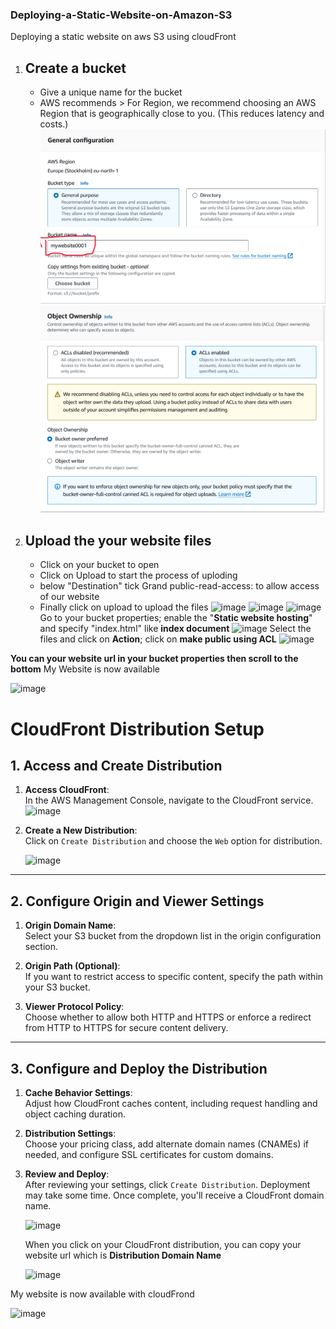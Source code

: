 ### Deploying-a-Static-Website-on-Amazon-S3
Deploying a static website on aws S3 using cloudFront

1. ## Create a bucket
   * Give a unique name for the bucket
   * AWS recommends > For Region, we recommend choosing an AWS Region that is geographically close to you. (This reduces latency and costs.)
   ![](general_configuration.png)
   ![](Object_ownership.png)
2. ## Upload the your website files
   - Click on your bucket to open
   - Click on Upload to start the process of uploding 
   - below "Destination" tick Grand public-read-access: to allow access of our website
   - Finally click on upload to upload the files
![image](https://github.com/user-attachments/assets/ed718554-6383-47da-8168-1f5ee1026d82)
![image](https://github.com/user-attachments/assets/de59a7d6-f6c2-433a-b5c0-29093c929713)
![image](https://github.com/user-attachments/assets/c4873993-7d30-473b-b086-81387712fd9e)
   Go to your bucket properties; enable the "**Static website hosting**" and specify "index.html" like **index document**
![image](https://github.com/user-attachments/assets/fc5e5d8b-486a-42da-be9e-18d5dae745ff)
Select the files and click on **Action**; click on **make public using ACL**
![image](https://github.com/user-attachments/assets/88bec1d5-424a-47fa-8a79-d4bb8f3d37c7)

 **You can your website url in your bucket properties then scroll to the bottom**
 My Website is now available

 ![image](https://github.com/user-attachments/assets/5fcd51d9-a8f7-459a-8460-e66897a2824b)



# CloudFront Distribution Setup

## 1. Access and Create Distribution

1. **Access CloudFront**:  
   In the AWS Management Console, navigate to the CloudFront service.  
   ![image](https://github.com/user-attachments/assets/1e3df9cb-5384-4cec-810f-294540b482f6)


2. **Create a New Distribution**:  
   Click on `Create Distribution` and choose the `Web` option for distribution.

   ![image](https://github.com/user-attachments/assets/ee76cbfd-51fa-4e22-ad8a-decce9012ddd)


---

## 2. Configure Origin and Viewer Settings

1. **Origin Domain Name**:  
   Select your S3 bucket from the dropdown list in the origin configuration section.

2. **Origin Path (Optional)**:  
   If you want to restrict access to specific content, specify the path within your S3 bucket.

3. **Viewer Protocol Policy**:  
   Choose whether to allow both HTTP and HTTPS or enforce a redirect from HTTP to HTTPS for secure content delivery.

---

## 3. Configure and Deploy the Distribution

1. **Cache Behavior Settings**:  
   Adjust how CloudFront caches content, including request handling and object caching duration.  


2. **Distribution Settings**:  
   Choose your pricing class, add alternate domain names (CNAMEs) if needed, and configure SSL certificates for custom domains.

3. **Review and Deploy**:  
   After reviewing your settings, click `Create Distribution`. Deployment may take some time. Once complete, you'll receive a CloudFront domain name.

   ![image](https://github.com/user-attachments/assets/55c2a766-2205-45ee-925d-52855eabe2c2)


   When you click on your CloudFront distribution, you can copy your website url which is **Distribution Domain Name**

   ![image](https://github.com/user-attachments/assets/f734ca3a-e215-4567-af83-77bbf2cb4b62)
   
 My website is now available with cloudFrond

 ![image](https://github.com/user-attachments/assets/9c03a9b9-914b-4fdc-98d4-b7a1aad36216)
